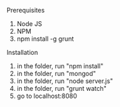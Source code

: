 Prerequisites
1. Node JS
2. NPM
3. npm install -g grunt

Installation
1. in the folder, run "npm install"
2. in the folder, run "mongod"
4. in the folder, run "node server.js"
5. in the folder, run "grunt watch"
6. go to localhost:8080